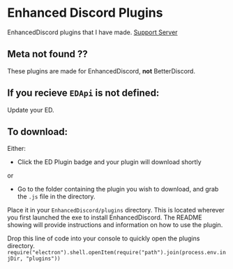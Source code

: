 # Enhanced Discord Plugins
EnhancedDiscord plugins that I have made.
[Support Server](discord.gg/na4WZpY)

## Meta not found ??
These plugins are made for EnhancedDiscord, **not** BetterDiscord.

## If you recieve `EDApi` is not defined:
Update your ED.

## To download:
Either:
- Click the ED Plugin badge and your plugin will download shortly

or
- Go to the folder containing the plugin you wish to download, and grab the `.js` file in the directory.

Place it in your `EnhancedDiscord/plugins` directory. This is located wherever you first launched the exe to install EnhancedDiscord. The README showing will provide instructions and information on how to use the plugin.

Drop this line of code into your console to quickly open the plugins directory.
`require("electron").shell.openItem(require("path").join(process.env.injDir, "plugins"))`
